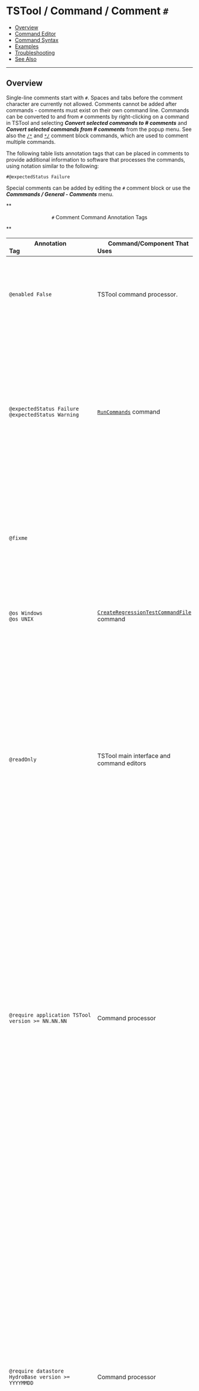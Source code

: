 # TSTool / Command / Comment `#` #

* [Overview](#overview)
* [Command Editor](#command-editor)
* [Command Syntax](#command-syntax)
* [Examples](#examples)
* [Troubleshooting](#troubleshooting)
* [See Also](#see-also)

-------------------------

## Overview ##

Single-line comments start with `#`.
Spaces and tabs before the comment character are currently not allowed.
Comments cannot be added after commands - comments must exist on their own command line.
Commands can be converted to and from `#` comments by right-clicking on a command in TSTool
and selecting ***Convert selected commands to # comments*** and
***Convert selected commands from # comments*** from the popup menu.
See also the [`/*`](../CommentBlockStart/CommentBlockStart.md) and [`*/`](../CommentBlockEnd/CommentBlockEnd.md)
comment block commands, which are used to comment multiple commands.

The following table lists annotation tags that can be placed in comments to provide additional
information to software that processes the commands, using notation similar to the following:

```
#@expectedStatus Failure
```

Special comments can be added by editing the `#` comment block or use the ***Commmands / General - Comments*** menu.

**<p style="text-align: center;">
`#` Comment Command Annotation Tags
</p>**

|**Annotation Tag**&nbsp;&nbsp;&nbsp;&nbsp;&nbsp;&nbsp;&nbsp;&nbsp;&nbsp;&nbsp;&nbsp;&nbsp;&nbsp;&nbsp;&nbsp;&nbsp;&nbsp;&nbsp;&nbsp;&nbsp;&nbsp;&nbsp;&nbsp;&nbsp;&nbsp;&nbsp;&nbsp;&nbsp;&nbsp;&nbsp;&nbsp;&nbsp;&nbsp;&nbsp;&nbsp;&nbsp;&nbsp;&nbsp;&nbsp;&nbsp;&nbsp;&nbsp;&nbsp;&nbsp;&nbsp;|**Command/Component That Uses**&nbsp;&nbsp;&nbsp;&nbsp;&nbsp;&nbsp;&nbsp;&nbsp;&nbsp;&nbsp;&nbsp;&nbsp;&nbsp;&nbsp;&nbsp;&nbsp;&nbsp;&nbsp;&nbsp;&nbsp;&nbsp;&nbsp;&nbsp;&nbsp;&nbsp;&nbsp;&nbsp;&nbsp;&nbsp;&nbsp;&nbsp;&nbsp;&nbsp;&nbsp;&nbsp;&nbsp;&nbsp;&nbsp;&nbsp;&nbsp;&nbsp;&nbsp;&nbsp;&nbsp;&nbsp;&nbsp;&nbsp;&nbsp;&nbsp;&nbsp;&nbsp;&nbsp;&nbsp;&nbsp;&nbsp;|**Description**&nbsp;&nbsp;&nbsp;&nbsp;&nbsp;&nbsp;&nbsp;&nbsp;&nbsp;&nbsp;|
|----------------|--------------------------|----------------- |
|`@enabled False`| TSTool command processor.| **Used in automated tests.** Used to disable a command file.  For example, use this annotation in a test command file when the test is not ready for use in the software release process.|
|`@expectedStatus Failure`<br>`@expectedStatus Warning`|[`RunCommands`](../RunCommands/RunCommands.md) command| **Used in automated tests.** Used to help the test framework know if an error or warning is expected, in which case a passing test can occur even if the command status is not “success”.  If the actual status from a command file (most severe status of all commands) does not match the expected status, the user interface will indicate a failure. |
|`@fixme`|| Indicate something to fix, such as a bug in the command file logic.  A comment typically has the form `#@fixme user date Comment`, for example: `#@fixme smalers 2021-06-14 Need to fix the following input file`.|
|`@os Windows`<br>`@os UNIX`|[`CreateRegressionTestCommandFile`](../CreateRegressionTestCommandFile/CreateRegressionTestCommandFile.md) command| **Used in automated tests.** Used to filter out test command files that are not appropriate for the operating system.  Linux is included in UNIX.|
|`@readOnly`| TSTool main interface and command editors| **Used to restrict command file editing.** Indicates that the command file should not be edited.  TSTool will update old command syntax to current syntax when a command file is loaded.  However, this tag will cause the software to warn the user when saving the command file, so that they can cancel.  This tag is often used with templates to protect the template from mistakenly being edited and saved in TSTool (TSTool does not currently allow editing templates within the interface).|
|`@require application TSTool version >= NN.NN.NN` | Command processor | **Used to ensure compatibility.** Indicate that an application version (in this case for TSTool software) is required to run the command file.  The operator can be `>`, `>=`, `=`, `<`, or `<=`.  The version should be specified using [Semantic versioning](https://semver.org/), for example `13.03.00`. Each part of the version is checked numerically and leading zeros are ignored; therefore `03` evaluates to `3`. If specified for automated tests, a test will only be run if the criteria are met, which allows tests to be developed for specific versions of the software.  If the criteria are not met during normal runs, an error is generated. Use multiple `@require` comments if necessary for multiple criteria checks. |
|`@require datastore HydroBase version >= YYYYMMDD` | Command processor | **Used to ensure compatibility.** The syntax after the datastore name depends on the features implemented for a datastore (see the datastore's documenation).  Indicate that a datastore version (in this case for datastore named `HydroBase`) is required to run the command file.  The operator can be `>`, `>=`, `=`, `<`, or `<=`. The version string must be consistent with what is expected for a datastore.  For example, HydroBase versions use the `YYYYMMDD` syntax, whereas other datastores use semantic versions or other date strings. Refer to the datastore reference documentation for version format information.  Not all datastores support version checks. If specified for automated tests, the test will only be run if the criteria are met, which allows tests to be developed for specific versions of the software.  If the criteria are not met during normal runs, an error is generated. Use multiple `@require` comments if necessary for multiple criteria checks. |
|`@require user User == name`<br>`@require user User != name` | Command processor | **Used to ensure compatibility.** Indicate whether the command file is restricted to a certain user.  This has mainly been used to ensure that automated tests are run as the correct user.  Tests can be grouped by user using a test suite.  A user requirement that fails causes command processing to exit. |
|`@template`| TSTool main interface | **Used with template processing.** Indicates a template command file that is intended to be expanded with the [`ExpandTemplateFile`](../ExpandTemplateFile/ExpandTemplateFile.md) command.  Currently, a text file editor may need to be used to edit template files because the TSTool user interface checks commands for final syntax and may generate warnings for template files.| The command file is not a template. |
|`@testSuite ABC`|[`CreateRegressionTestCommandFile`](../CreateRegressionTestCommandFile/CreateRegressionTestCommandFile.md) command| **Used in automated tests**. Used to filter out test command files that are not appropriate for the operating system. |
|`@todo`|| Indicate something to do, such as a future enhancement to the command file. A comment typically has the form `#@todo user date Comment`, for example: `#@todo smalers 2021-06-14 Need to fill the following time series`. |

## Command Editor ##

The following dialog is used to edit the command and illustrates the command syntax.

**<p style="text-align: center;">
![Comment](Comment.png)
</p>**

**<p style="text-align: center;">
`#` Command Editor (<a href="../Comment.png">see also the full-size image</a>)
</p>**

## Command Syntax ##

The command syntax is as follows:

```text
# A comment
# Another comment
```

## Examples ##

See the [automated tests](https://github.com/OpenCDSS/cdss-app-tstool-test/tree/master/test/commands/Comment).

## Troubleshooting ##

## See Also ##

* [`/*`](../CommentBlockStart/CommentBlockStart.md) comment block start command
* [`*/`](../CommentBlockEnd/CommentBlockEnd.md) comment block end command
